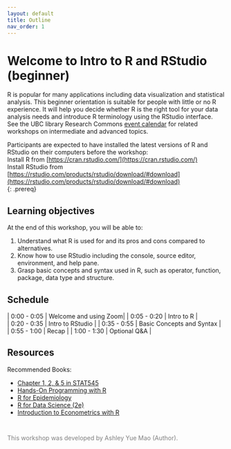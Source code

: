 ```yaml
---
layout: default
title: Outline
nav_order: 1
---
```


# Welcome to Intro to R and RStudio (beginner)

R is popular for many applications including data visualization and statistical analysis. This beginner orientation is suitable for people with little or no R experience. It will help you decide whether R is the right tool for your data analysis needs and introduce R terminology using the RStudio interface.  
See the UBC library Research Commons [event calendar](https://researchcommons.library.ubc.ca/events/) for related workshops on intermediate and advanced topics.

Participants are expected to have installed the latest versions of R and RStudio on their computers before the workshop:  
Install R from [https://cran.rstudio.com/](https://cran.rstudio.com/)   
Install RStudio from [https://rstudio.com/products/rstudio/download/#download](https://rstudio.com/products/rstudio/download/#download)  
{: .prereq}

## Learning objectives

At the end of this workshop, you will be able to:
1. Understand what R is used for and its pros and cons compared to alternatives.
2. Know how to use RStudio including the console, source editor, environment, and help pane.
3. Grasp basic concepts and syntax used in R, such as operator, function, package, data type and structure.

## Schedule

| 0:00 - 0:05 | Welcome and using Zoom|
| 0:05 - 0:20 | Intro to R |  
| 0:20 - 0:35 | Intro to RStudio |
| 0:35 - 0:55 | Basic Concepts and Syntax |   
| 0:55 - 1:00 | Recap |
| 1:00 - 1:30 | Optional Q&A |

## Resources
Recommended Books:
* [Chapter 1, 2, & 5 in STAT545](https://stat545.com/install.html)
* [Hands-On Programming with R](https://rstudio-education.github.io/hopr/)
* [R for Epidemiology](https://www.r4epi.com/)
* [R for Data Science (2e)](https://r4ds.hadley.nz/)
* [Introduction to Econometrics with R](https://www.econometrics-with-r.org/index.html)




<p style="color:grey; font-size:14px; padding-top: 2em"> This workshop was developed by Ashley Yue Mao (Author).